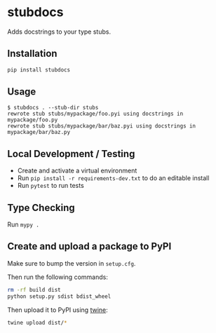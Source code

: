 # stubdocs

Adds docstrings to your type stubs.

## Installation

```bash
pip install stubdocs
```

## Usage

```console
$ stubdocs . --stub-dir stubs
rewrote stub stubs/mypackage/foo.pyi using docstrings in mypackage/foo.py
rewrote stub stubs/mypackage/bar/baz.pyi using docstrings in mypackage/bar/baz.py
```

## Local Development / Testing

- Create and activate a virtual environment
- Run `pip install -r requirements-dev.txt` to do an editable install
- Run `pytest` to run tests

## Type Checking

Run `mypy .`

## Create and upload a package to PyPI

Make sure to bump the version in `setup.cfg`.

Then run the following commands:

```bash
rm -rf build dist
python setup.py sdist bdist_wheel
```

Then upload it to PyPI using [twine](https://twine.readthedocs.io/en/latest/#installation):

```bash
twine upload dist/*
```
